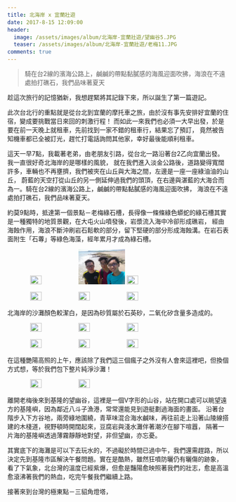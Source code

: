 ```yaml
---
title: 北海岸 x 宜蘭壯遊
date: 2017-8-15 12:09:00
header:
  image: /assets/images/album/北海岸-宜蘭壯遊/望幽谷5.JPG
  teaser: /assets/images/album/北海岸-宜蘭壯遊/老梅11.JPG
comments: true
---
```


>騎在台2線的濱海公路上，鹹鹹的帶點黏膩感的海風迎面吹拂，海浪在不遠處拍打礁石，我們品味著夏天

趁這次旅行的記憶猶新，我想趕緊將其記錄下來，所以誕生了第一篇遊記。

此次台北行的重點就是從台北到宜蘭的摩托車之旅，由於沒有事先安排好宜蘭的住宿，變成要挑戰當日來回的刺激行程！
而如此一來我們也必須一大早出發，於是要在前一天晚上就租車，先前找到一家不錯的租車行，結果忘了預訂，
竟然被告知機車都已全被訂光，趕忙打電話詢問其他家，幸好最後能順利租車。

這天一早7點，我載著老弟，由老朋友引路，從台北一路沿著台2乙向宜蘭出發。我一直很好奇北海岸的是哪樣的風貌，
就在我們進入淡金公路後，道路變得寬闊許多，車輛也不再壅擠，我們被夾在山丘與大海之間，左邊是一座一座綠油油的山丘，
蔚藍的天空打從山丘的另一側延伸過我們的頭頂，在右邊與湛藍的大海合而為一。騎在台2線的濱海公路上，鹹鹹的帶點黏膩感的海風迎面吹拂，
海浪在不遠處拍打礁石，我們品味著夏天。

約莫9點時，抵達第一個景點－老梅綠石槽，長得像一條條綠色蟒蛇的綠石槽其實是一種獨特的地質景觀，在大屯火山噴發後，岩漿流入海中冷卻形成礁岩，
經由海蝕作用，海浪不斷沖刷岩石鬆軟的部分，留下堅硬的部分形成海蝕溝。在岩石表面附生「石蓴」等綠色海藻，經年累月才成為綠石槽。

<figure class="third">
    <img src="/assets/images/album/北海岸-宜蘭壯遊/老梅1.JPG" height="25%" width="25%">
    <img src="/assets/images/album/北海岸-宜蘭壯遊/老梅2.JPG" height="25%" width="25%">
    <img src="/assets/images/album/北海岸-宜蘭壯遊/老梅3.JPG" height="25%" width="25%">
</figure>

<figure class="third">
    <img src="/assets/images/album/北海岸-宜蘭壯遊/老梅4.JPG" height="25%" width="25%">
    <img src="/assets/images/album/北海岸-宜蘭壯遊/老梅5.JPG" height="25%" width="25%">
    <img src="/assets/images/album/北海岸-宜蘭壯遊/老梅6.JPG" height="25%" width="25%" class="rotate90">
</figure>

北海岸的沙灘顏色較潔白，是因為砂質屬於石英砂，二氧化矽含量多造成的。

<figure class="third">
    <img src="/assets/images/album/北海岸-宜蘭壯遊/老梅7.JPG" height="25%" width="25%">
    <img src="/assets/images/album/北海岸-宜蘭壯遊/老梅8.JPG" height="25%" width="25%">
    <img src="/assets/images/album/北海岸-宜蘭壯遊/老梅9.JPG" height="25%" width="25%">
</figure>

<figure class="third">
    <img src="/assets/images/album/北海岸-宜蘭壯遊/老梅10.JPG" height="25%" width="25%">
    <img src="/assets/images/album/北海岸-宜蘭壯遊/老梅11.JPG" height="25%" width="25%">
    <img src="/assets/images/album/北海岸-宜蘭壯遊/老梅12.JPG" height="25%" width="25%">
</figure>

在這種艷陽高照的上午，應該除了我們這三個瘋子之外沒有人會來這裡吧，但換個方式想，等於我們包下整片純淨沙灘！

<figure class="half">
    <img src="/assets/images/album/北海岸-宜蘭壯遊/老梅13.JPG" height="25%" width="25%">
    <img src="/assets/images/album/北海岸-宜蘭壯遊/老梅14.JPG" height="25%" width="25%">
</figure>

離開老梅後來到基隆的望幽谷，這裡是一個V字形的山谷，站在開口處可以眺望遠方的基隆嶼，因為鄰近八斗子漁港，常常還能見到遊艇劃過海面的畫面。
沿著台階步入下方谷地，兩旁綠地圍繞，青草味混合海水鹹味，再往前走上沿著山陵線搭建的木棧道，視野頓時開闊起來，豆腐岩與淺水灘伴著潮汐在腳下喧囂，
隔著一片海的基隆嶼透過薄霧靜靜地對望，非但望幽，亦忘憂。

其實底下的海灘是可以下去玩水的，不過礙於時間已過中午，我們還需趕路，所以決定先到基隆市區解決午餐問題。實在是酷熱，雖然狂噴防曬仍有曬傷的跡象，
看了下氣象，北台灣的溫度已經紫爆，但愈是豔陽愈映照著我們的壯志，愈是高溫愈滾沸著我們的熱血，吃完午餐我們繼續上路。

接著來到台灣的極東點－三貂角燈塔，


